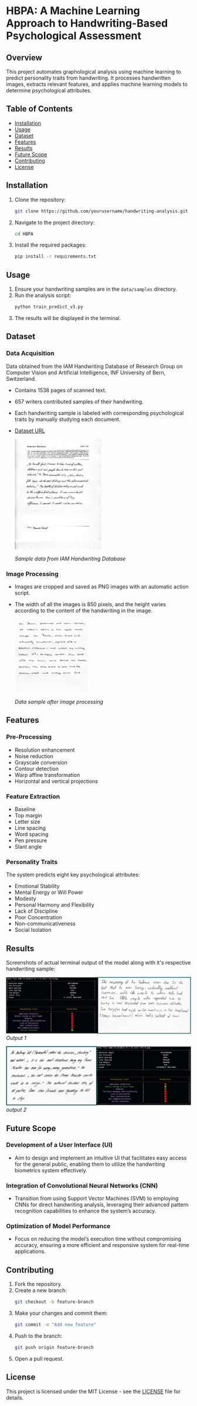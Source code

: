 
# HBPA: A Machine Learning Approach to Handwriting-Based Psychological Assessment

## Overview

This project automates graphological analysis using machine learning to predict personality traits from handwriting. It processes handwritten images, extracts relevant features, and applies machine learning models to determine psychological attributes.

## Table of Contents

- [Installation](#installation)
- [Usage](#usage)
- [Dataset](#dataset)
- [Features](#features)
- [Results](#results)
- [Future Scope](#future-scope)
- [Contributing](#contributing)
- [License](#license)

## Installation

1. Clone the repository:
   ```bash
   git clone https://github.com/yourusername/handwriting-analysis.git
   ```
2. Navigate to the project directory:
   ```bash
   cd HBPA
   ```
3. Install the required packages:
   ```bash
   pip install -r requirements.txt
   ```

## Usage

1. Ensure your handwriting samples are in the `data/samples` directory.
2. Run the analysis script:
   ```bash
   python train_predict_v3.py
   ```
3. The results will be displayed in the terminal.
## Dataset

### Data Acquisition

Data obtained from the IAM Handwriting Database of Research Group on Computer Vision and Artificial Intelligence, INF University of Bern, Switzerland.

- Contains 1538 pages of scanned text.
- 657 writers contributed samples of their handwriting.
- Each handwriting sample is labeled with corresponding psychological traits by manually studying each document.
- [Dataset URL](https://fki.tic.heia-fr.ch/databases/download-the-iam-handwriting-database)

  <img src="images/dataset1.png" alt="Database Screenshot" height="300px">
  
  *Sample data from IAM Handwriting Database*


### Image Processing

- Images are cropped and saved as PNG images with an automatic action script.
- The width of all the images is 850 pixels, and the height varies according to the content of the handwriting in the image.

  <img src="images/processeddataset.png" alt="Data sample after Image Pocessing" height="200px">

  *Data sample after image processing*

## Features

### Pre-Processing
- Resolution enhancement
- Noise reduction
- Grayscale conversion
- Contour detection
- Warp affine transformation
- Horizontal and vertical projections

### Feature Extraction
- Baseline
- Top margin
- Letter size
- Line spacing
- Word spacing
- Pen pressure
- Slant angle

### Personality Traits
The system predicts eight key psychological attributes:
- Emotional Stability
- Mental Energy or Will Power
- Modesty
- Personal Harmony and Flexibility
- Lack of Discipline
- Poor Concentration
- Non-communicativeness
- Social Isolation

## Results

Screenshots of actual terminal output of the model along with it's respective handwriting sample:

![Terminal Screenshot](images/output1.png)
*Output 1*

![Terminal Screenshot](images/output2.png)
*output 2*
## Future Scope

### Development of a User Interface (UI)
- Aim to design and implement an intuitive UI that facilitates easy access for the general public, enabling them to utilize the handwriting biometrics system effectively.

### Integration of Convolutional Neural Networks (CNN)
- Transition from using Support Vector Machines (SVM) to employing CNNs for direct handwriting analysis, leveraging their advanced pattern recognition capabilities to enhance the system’s accuracy.

### Optimization of Model Performance
- Focus on reducing the model’s execution time without compromising accuracy, ensuring a more efficient and responsive system for real-time applications.

## Contributing

1. Fork the repository.
2. Create a new branch:
   ```bash
   git checkout -b feature-branch
   ```
3. Make your changes and commit them:
   ```bash
   git commit -m "Add new feature"
   ```
4. Push to the branch:
   ```bash
   git push origin feature-branch
   ```
5. Open a pull request.

## License

This project is licensed under the MIT License - see the [LICENSE](LICENSE) file for details.
